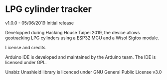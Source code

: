 LPG cylinder tracker
===========================================

v1.0.0 - 05/06/2019
Initial release

Developped during Hacking House Taipei 2019, the device allows geotracking LPG cylinders using a ESP32 MCU and a Wisol Sigfox module.

License and credits

Arduino IDE is developed and maintained by the Arduino team. The IDE is licensed under GPL.

Unabiz Unashield library is licenced under GNU General Public License v3.0
